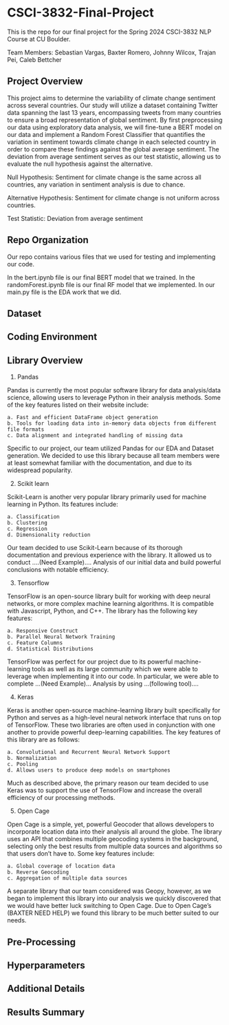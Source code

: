 # CSCI-3832-Final-Project
This is the repo for our final project for the Spring 2024 CSCI-3832 NLP Course at CU Boulder. 

Team Members: Sebastian Vargas, Baxter Romero, Johnny Wilcox, Trajan Pei, Caleb Bettcher

## Project Overview
This project aims to determine the variability of climate change sentiment across several countries. Our study will utilize a dataset containing Twitter data spanning the last 13 years, encompassing tweets from many countries to ensure a broad representation of global sentiment. By first preprocessing our data using exploratory data analysis, we will fine-tune a BERT model on our data and implement a Random Forest Classifier that quantifies the variation in sentiment towards climate change in each selected country in order to compare these findings against the global average sentiment. The deviation from average sentiment serves as our test statistic, allowing us to evaluate the null hypothesis against the alternative.

Null Hypothesis: Sentiment for climate change is the same across all countries, any variation in sentiment analysis is due to chance.

Alternative Hypothesis: Sentiment for climate change is not uniform across countries. 

Test Statistic: Deviation from average sentiment


## Repo Organization
Our repo contains various files that we used for testing and implementing our code. 

In the bert.ipynb file is our final BERT model that we trained. 
In the randomForest.ipynb file is our final RF model that we implemented. 
In our main.py file is the EDA work that we did. 

## Dataset

## Coding Environment

## Library Overview
1. Pandas

  Pandas is currently the most popular software library for data analysis/data science, allowing users to leverage Python in their analysis methods. Some of the key features listed on their website include:
  
    a. Fast and efficient DataFrame object generation
    b. Tools for loading data into in-memory data objects from different file formats
    c. Data alignment and integrated handling of missing data
    
  Specific to our project, our team utilized Pandas for our EDA and Dataset generation. We decided to use this library because all team members were at least somewhat familiar with the documentation, and due to its widespread popularity.

2. Scikit learn

  Scikit-Learn is another very popular library primarily used for machine learning in Python. Its features include:
  
    a. Classification
    b. Clustering
    c. Regression
    d. Dimensionality reduction
    
  Our team decided to use Scikit-Learn because of its thorough documentation and previous experience with the library. It allowed us to conduct ….(Need Example)…. Analysis of our initial data and build powerful conclusions with notable efficiency.

3. Tensorflow

  TensorFlow is an open-source library built for working with deep neural networks, or more complex machine learning algorithms. It is compatible with Javascript, Python, and C++. The library has the following key features:
  
    a. Responsive Construct
    b. Parallel Neural Network Training
    c. Feature Columns
    d. Statistical Distributions
    
  TensorFlow was perfect for our project due to its powerful machine-learning tools as well as its large community which we were able to leverage when implementing it into our code. In particular, we were able to complete …(Need Example)… Analysis by using …(following tool)….
  
4. Keras

  Keras is another open-source machine-learning library built specifically for Python and serves as a high-level neural network interface that runs on top of TensorFlow. These two libraries are often used in conjunction with one another to provide powerful deep-learning capabilities. The key features of this library are as follows:
  
    a. Convolutional and Recurrent Neural Network Support
    b. Normalization
    c. Pooling
    d. Allows users to produce deep models on smartphones
    
  Much as described above, the primary reason our team decided to use Keras was to support the use of TensorFlow and increase the overall efficiency of our processing methods.
 
5. Open Cage

  Open Cage is a simple, yet, powerful Geocoder that allows developers to incorporate location data into their analysis all around the globe. The library uses an API that combines multiple geocoding systems in the background, selecting only the best results from multiple data sources and algorithms so that users don’t have to. Some key features include:
  
    a. Global coverage of location data
    b. Reverse Geocoding
    c. Aggregation of multiple data sources
    
  A separate library that our team considered was Geopy, however, as we began to implement this library into our analysis we quickly discovered that we would have better luck switching to Open Cage. Due to Open Cage’s (BAXTER NEED HELP) we found this library to be much better suited to our needs.


## Pre-Processing

## Hyperparameters

## Additional Details

## Results Summary


